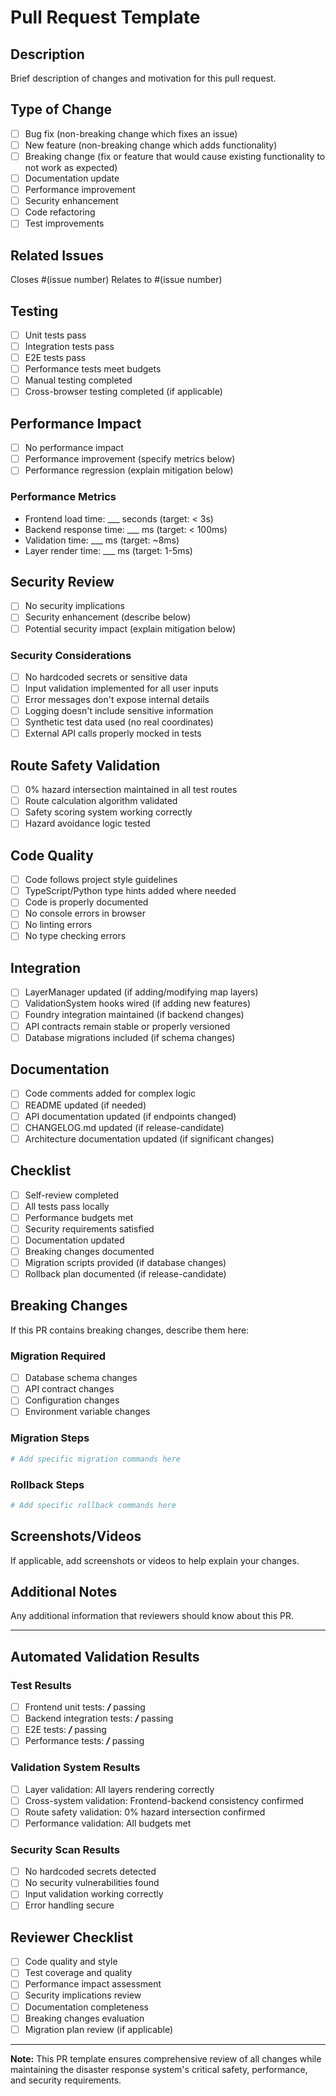 # Pull Request Template

## Description
Brief description of changes and motivation for this pull request.

## Type of Change
- [ ] Bug fix (non-breaking change which fixes an issue)
- [ ] New feature (non-breaking change which adds functionality)
- [ ] Breaking change (fix or feature that would cause existing functionality to not work as expected)
- [ ] Documentation update
- [ ] Performance improvement
- [ ] Security enhancement
- [ ] Code refactoring
- [ ] Test improvements

## Related Issues
Closes #(issue number)
Relates to #(issue number)

## Testing
- [ ] Unit tests pass
- [ ] Integration tests pass
- [ ] E2E tests pass
- [ ] Performance tests meet budgets
- [ ] Manual testing completed
- [ ] Cross-browser testing completed (if applicable)

## Performance Impact
- [ ] No performance impact
- [ ] Performance improvement (specify metrics below)
- [ ] Performance regression (explain mitigation below)

### Performance Metrics
- Frontend load time: ___ seconds (target: < 3s)
- Backend response time: ___ ms (target: < 100ms)
- Validation time: ___ ms (target: ~8ms)
- Layer render time: ___ ms (target: 1-5ms)

## Security Review
- [ ] No security implications
- [ ] Security enhancement (describe below)
- [ ] Potential security impact (explain mitigation below)

### Security Considerations
- [ ] No hardcoded secrets or sensitive data
- [ ] Input validation implemented for all user inputs
- [ ] Error messages don't expose internal details
- [ ] Logging doesn't include sensitive information
- [ ] Synthetic test data used (no real coordinates)
- [ ] External API calls properly mocked in tests

## Route Safety Validation
- [ ] 0% hazard intersection maintained in all test routes
- [ ] Route calculation algorithm validated
- [ ] Safety scoring system working correctly
- [ ] Hazard avoidance logic tested

## Code Quality
- [ ] Code follows project style guidelines
- [ ] TypeScript/Python type hints added where needed
- [ ] Code is properly documented
- [ ] No console errors in browser
- [ ] No linting errors
- [ ] No type checking errors

## Integration
- [ ] LayerManager updated (if adding/modifying map layers)
- [ ] ValidationSystem hooks wired (if adding new features)
- [ ] Foundry integration maintained (if backend changes)
- [ ] API contracts remain stable or properly versioned
- [ ] Database migrations included (if schema changes)

## Documentation
- [ ] Code comments added for complex logic
- [ ] README updated (if needed)
- [ ] API documentation updated (if endpoints changed)
- [ ] CHANGELOG.md updated (if release-candidate)
- [ ] Architecture documentation updated (if significant changes)

## Checklist
- [ ] Self-review completed
- [ ] All tests pass locally
- [ ] Performance budgets met
- [ ] Security requirements satisfied
- [ ] Documentation updated
- [ ] Breaking changes documented
- [ ] Migration scripts provided (if database changes)
- [ ] Rollback plan documented (if release-candidate)

## Breaking Changes
If this PR contains breaking changes, describe them here:

### Migration Required
- [ ] Database schema changes
- [ ] API contract changes
- [ ] Configuration changes
- [ ] Environment variable changes

### Migration Steps
```bash
# Add specific migration commands here
```

### Rollback Steps
```bash
# Add specific rollback commands here
```

## Screenshots/Videos
If applicable, add screenshots or videos to help explain your changes.

## Additional Notes
Any additional information that reviewers should know about this PR.

---

## Automated Validation Results

### Test Results
- [ ] Frontend unit tests: ___/___ passing
- [ ] Backend integration tests: ___/___ passing
- [ ] E2E tests: ___/___ passing
- [ ] Performance tests: ___/___ passing

### Validation System Results
- [ ] Layer validation: All layers rendering correctly
- [ ] Cross-system validation: Frontend-backend consistency confirmed
- [ ] Route safety validation: 0% hazard intersection confirmed
- [ ] Performance validation: All budgets met

### Security Scan Results
- [ ] No hardcoded secrets detected
- [ ] No security vulnerabilities found
- [ ] Input validation working correctly
- [ ] Error handling secure

## Reviewer Checklist
- [ ] Code quality and style
- [ ] Test coverage and quality
- [ ] Performance impact assessment
- [ ] Security implications review
- [ ] Documentation completeness
- [ ] Breaking changes evaluation
- [ ] Migration plan review (if applicable)

---

**Note:** This PR template ensures comprehensive review of all changes while maintaining the disaster response system's critical safety, performance, and security requirements.
